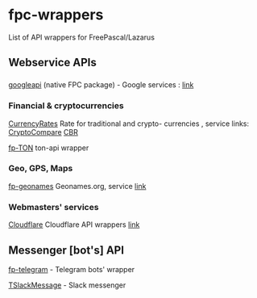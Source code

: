 # fpc-wrappers
List of API wrappers for FreePascal/Lazarus

## Webservice APIs

### 
[googleapi](https://gitlab.com/freepascal.org/fpc/source/-/tree/main/packages/googleapi) (native FPC package) - Google services : [link](https://google.com)

### Financial & cryptocurrencies
[CurrencyRates](https://github.com/Al-Muhandis/CurrencyRates) Rate for traditional and crypto- currencies , service links: [CryptoCompare](https://www.cryptocompare.com/) [CBR](https://cbr.ru/)

[fp-TON](https://github.com/Al-Muhandis/fp-ton) ton-api wrapper

### Geo, GPS, Maps
[fp-geonames](https://github.com/Al-Muhandis/fp-geonames) Geonames.org, service [link](https://www.geonames.org/)

### Webmasters' services
[Cloudflare](https://github.com/Al-Muhandis/CloudFlare) Cloudflare API wrappers [link](https://cloudflare.com)

## Messenger [bot's] API
[fp-telegram](https://github.com/Al-Muhandis/fp-telegram) - Telegram bots' wrapper

[TSlackMessage](https://github.com/seryal/TSlackMessage) - Slack messenger
